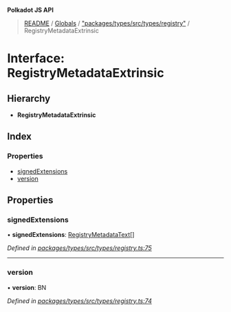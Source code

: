 **Polkadot JS API**

> [README](../README.md) / [Globals](../globals.md) / ["packages/types/src/types/registry"](../modules/_packages_types_src_types_registry_.md) / RegistryMetadataExtrinsic

# Interface: RegistryMetadataExtrinsic

## Hierarchy

* **RegistryMetadataExtrinsic**

## Index

### Properties

* [signedExtensions](_packages_types_src_types_registry_.registrymetadataextrinsic.md#signedextensions)
* [version](_packages_types_src_types_registry_.registrymetadataextrinsic.md#version)

## Properties

### signedExtensions

•  **signedExtensions**: [RegistryMetadataText](_packages_types_src_types_registry_.registrymetadatatext.md)[]

*Defined in [packages/types/src/types/registry.ts:75](https://github.com/polkadot-js/api/blob/9d548f787/packages/types/src/types/registry.ts#L75)*

___

### version

•  **version**: BN

*Defined in [packages/types/src/types/registry.ts:74](https://github.com/polkadot-js/api/blob/9d548f787/packages/types/src/types/registry.ts#L74)*
